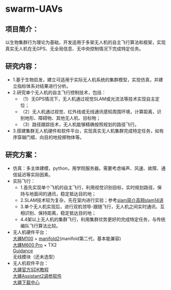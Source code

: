 # swarm-UAVs
## 项目简介：
以生物集群行为理论为基础，开发适用于多架无人机的自主飞行算法和框架，实现真实无人机在无GPS、无全局信息、无中央控制情况下完成特定任务。
## 研究内容：
- 1.基于生物启发，建立可适用于实际无人机系统的集群模型，实现仿真，并建立指标体系对结果进行分析。
- 2.研究单个无人机的自主飞行控制技术，包括：
  - （1）无GPS情况下，无人机通过视觉SLAM或光流法等技术实现自主定位；
  - （2）无人机通过视觉、红外线或无线通讯感知周围环境，计算距离，识别地形、障碍物、其他无人机、目标物；
  - （3）路径跟踪技术，无人机能够精确按照规划的路径飞行。
- 3.搭建集群无人机硬件和软件平台，实现真实无人机集群完成特定任务，如有序穿越门框、向目的地投掷物体等。
## 研究方案：
- 仿真：多主体建模，python，用学院服务器。需要考虑噪声、风速、故障、通信延迟等实际因素。
- 实际飞行：
  - 1.首先实现单个飞机的自主飞行，利用视觉识别目标，实时规划路径，保持与地面间的通讯，稳定抵达目的地；
  - 2.SLAM技术较为复杂，先在室内进行实验；参考[slam简介](https://www.cnblogs.com/gaoxiang12/p/3695962.html)[高翔slam14讲](https://github.com/gaoxiang12/slambook)
  - 3.单个无人机实现后，进行双机领导-跟随飞行，无人机之间实时通讯、互相识别、保持距离，稳定抵达目的地；
  - 4.4架以上无人机的集群飞行，利用集群优势更好的完成特定任务，与传统编队飞行算法比较。
- 无人机硬件平台： <br>
[大疆M100](https://www.dji.com/cn/matrice100?site=brandsite&from=nav) + [manifold2](https://www.dji.com/cn/manifold-2?site=brandsite&from=nav)(manifold第二代，基本能兼容) <br>
[大疆M600 Pro](https://www.dji.com/cn/matrice600-pro?site=brandsite&from=nav) + TX2 <br>
[Guidance](https://www.dji.com/cn/guidance?site=brandsite&from=nav) <br>
无线模块（还未选型） <br>
- 无人机软件平台： <br>
[大疆官方SDK教程](https://developer.dji.com/cn/onboard-sdk/) <br>
[大疆Assistant2调参软件](https://www.dji.com/cn/downloads/softwares/assistant-dji-2-for-matrice) <br>
[大疆下载中心](https://www.dji.com/cn/downloads) <br>





